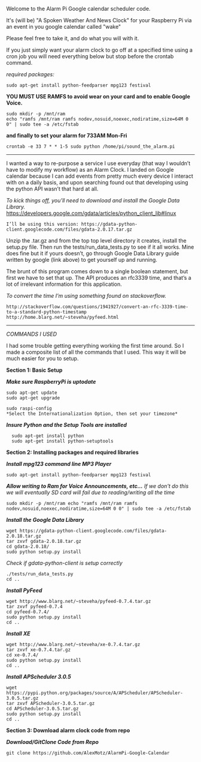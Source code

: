 Welcome to the Alarm Pi Google calendar scheduler code.

It's (will be) "A Spoken Weather And News Clock" for your Raspberry Pi via an event in you google calendar called "wake"

Please feel free to take it, and do what you will with it.

If you just simply want your alarm clock to go off at a specified time
using a cron job you will need everything below but stop before the crontab command.

  *required packages:*

    sudo apt-get install python-feedparser mpg123 festival

  **YOU MUST USE RAMFS to avoid wear on your card and to enable Google Voice.**

    sudo mkdir -p /mnt/ram
    echo "ramfs /mnt/ram ramfs nodev,nosuid,noexec,nodiratime,size=64M 0 0" | sudo tee -a /etc/fstab

  **and finally to set your alarm for 733AM Mon-Fri**

    crontab -e 33 7 * * 1-5 sudo python /home/pi/sound_the_alarm.pi

  ****************************************************************

I wanted a way to re-purpose a service I use everyday (that way I wouldn’t have to modify my workflow) as an Alarm Clock. I landed on Google calendar because I can add events from pretty much every device I interact with on a daily basis, and upon searching found out that developing using the python API wasn’t that hard at all.

  *To kick things off, you’ll need to download and install the Google Data Library.*
      https://developers.google.com/gdata/articles/python_client_lib#linux

    I’ll be using this version: https://gdata-python-client.googlecode.com/files/gdata-2.0.17.tar.gz

   Unzip the .tar.gz and from the top top level directory it creates, install the setup.py file. Then run the tests/run_data_tests.py to see if it all works. Mine does fine but it if yours doesn’t, go through Google Data Library guide written by google (link above) to get yourself up and running.

   The brunt of this program comes down to a single boolean statement, but first we have to set that up. The API produces an rfc3339 time, and that’s a lot of irrelevant information for this application.

  *To convert the time I’m using something found on stackoverflow.*

    http://stackoverflow.com/questions/1941927/convert-an-rfc-3339-time-to-a-standard-python-timestamp
    http://home.blarg.net/~steveha/pyfeed.html


  ****************************************************************

*COMMANDS I USED*

I had some trouble getting everything working the first time around. So I made a composite list of all the commands that I used. This way it will be much easier for you to setup.

**Section 1: Basic Setup**

  ***Make sure RaspberryPi is uptodate***

    sudo apt-get update
    sudo apt-get upgrade

    sudo raspi-config
    *Select the Internationalization Option, then set your timezone*

  ***Insure Python and the Setup Tools are installed***

      sudo apt-get install python
      sudo apt-get install python-setuptools

  **Section 2: Installing packages and required libraries**

  ***Install mpg123 command line MP3 Player***

    sudo apt-get install python-feedparser mpg123 festival

  ***Allow writing to Ram for Voice Announcements, etc...***
  *If we don't do this we will eventually SD card will fail due to reading/writing all the time*

    sudo mkdir -p /mnt/ram echo "ramfs /mnt/ram ramfs nodev,nosuid,noexec,nodiratime,size=64M 0 0" | sudo tee -a /etc/fstab

  ***Install the Google Data Library***

    wget https://gdata-python-client.googlecode.com/files/gdata-2.0.18.tar.gz
    tar zxvf gdata-2.0.18.tar.gz
    cd gdata-2.0.18/
    sudo python setup.py install

  *Check if gdata-python-client is setup correctly*

    ./tests/run_data_tests.py
    cd ..

  ***Install PyFeed***

    wget http://www.blarg.net/~steveha/pyfeed-0.7.4.tar.gz
    tar zxvf pyfeed-0.7.4
    cd pyfeed-0.7.4/
    sudo python setup.py install
    cd ..

  ***Install XE***

    wget http://www.blarg.net/~steveha/xe-0.7.4.tar.gz
    tar zxvf xe-0.7.4.tar.gz
    cd xe-0.7.4/
    sudo python setup.py install
    cd ..

  ***Install APScheduler 3.0.5***

    wget https://pypi.python.org/packages/source/A/APScheduler/APScheduler-3.0.5.tar.gz
    tar zxvf APScheduler-3.0.5.tar.gz
    cd APScheduler-3.0.5.tar.gz
    sudo python setup.py install
    cd ..

**Section 3: Download alarm clock code from repo**

  ***Download/GitClone Code from Repo***
  
    git clone https://github.com/AlexMotz/AlarmPi-Google-Calendar
